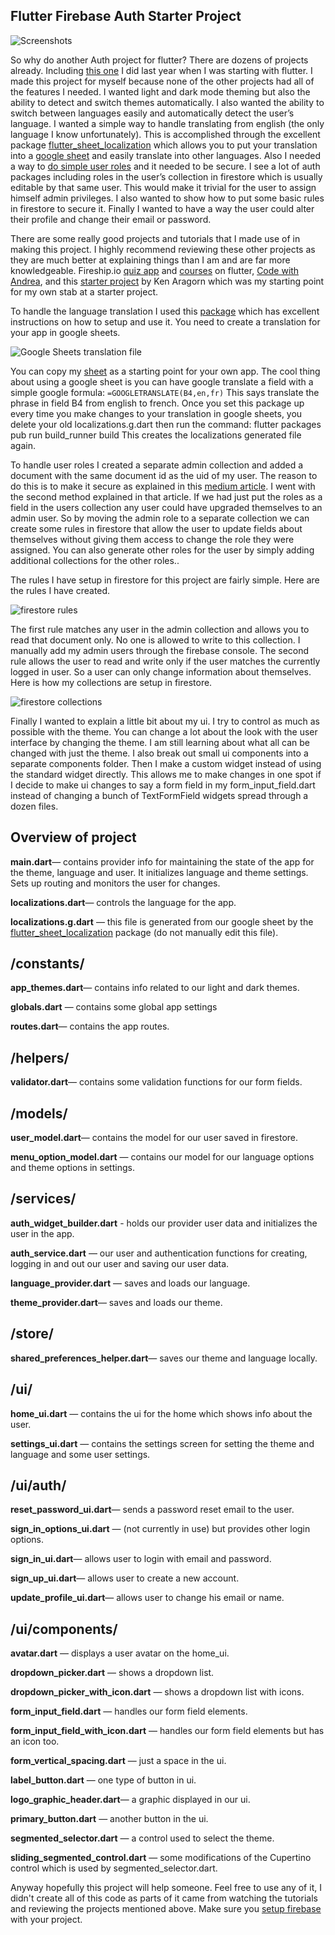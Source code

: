 ## Flutter Firebase Auth Starter Project

![Screenshots](https://cdn-images-1.medium.com/max/4776/1*wOmpyN5Poy2Y7u4NMmpj9g.png)

So why do another Auth project for flutter? There are dozens of projects already. Including [this one](https://medium.com/@jeffmcmorris/flutter-auth-with-firebase-example-96b64375fff3) I did last year when I was starting with flutter. I made this project for myself because none of the other projects had all of the features I needed. I wanted light and dark mode theming but also the ability to detect and switch themes automatically. I also wanted the ability to switch between languages easily and automatically detect the user’s language. I wanted a simple way to handle translating from english (the only language I know unfortunately). This is accomplished through the excellent package [flutter_sheet_localization](https://github.com/aloisdeniel/flutter_sheet_localization) which allows you to put your translation into a [google sheet](https://docs.google.com/spreadsheets/d/1oS7iJ6ocrZBA53SxRfKF0CG9HAaXeKtzvsTBhgG4Zzk/edit#gid=0) and easily translate into other languages. Also I needed a way to [do simple user roles](https://medium.com/firebase-developers/patterns-for-security-with-firebase-group-based-permissions-for-cloud-firestore-72859cdec8f6) and it needed to be secure. I see a lot of auth packages including roles in the user’s collection in firestore which is usually editable by that same user. This would make it trivial for the user to assign himself admin privileges. I also wanted to show how to put some basic rules in firestore to secure it. Finally I wanted to have a way the user could alter their profile and change their email or password.

There are some really good projects and tutorials that I made use of in making this project. I highly recommend reviewing these other projects as they are much better at explaining things than I am and are far more knowledgeable. Fireship.io [quiz app](https://github.com/fireship-io/flutter-firebase-quizapp-course) and [courses](http://fireship.io) on flutter, [Code with Andrea](https://codewithandrea.com/), and this [starter project](https://github.com/KenAragorn/create_flutter_provider_app) by Ken Aragorn which was my starting point for my own stab at a starter project.

To handle the language translation I used this [package](https://github.com/aloisdeniel/flutter_sheet_localization) which has excellent instructions on how to setup and use it. You need to create a translation for your app in google sheets.

![Google Sheets translation file](https://cdn-images-1.medium.com/max/2000/1*7ltKsU-Tmn418km0gGDftA.png)

You can copy my [sheet](https://docs.google.com/spreadsheets/d/1oS7iJ6ocrZBA53SxRfKF0CG9HAaXeKtzvsTBhgG4Zzk/edit#gid=0) as a starting point for your own app. The cool thing about using a google sheet is you can have google translate a field with a simple google formula: `=GOOGLETRANSLATE(B4,en,fr)` This says translate the phrase in field B4 from english to french. Once you set this package up every time you make changes to your translation in google sheets, you delete your old localizations.g.dart then run the command: flutter packages pub run build_runner build This creates the localizations generated file again.

To handle user roles I created a separate admin collection and added a document with the same document id as the uid of my user. The reason to do this is to make it secure as explained in this [medium article](https://medium.com/firebase-developers/patterns-for-security-with-firebase-group-based-permissions-for-cloud-firestore-72859cdec8f6). I went with the second method explained in that article. If we had just put the roles as a field in the users collection any user could have upgraded themselves to an admin user. So by moving the admin role to a separate collection we can create some rules in firestore that allow the user to update fields about themselves without giving them access to change the role they were assigned. You can also generate other roles for the user by simply adding additional collections for the other roles..

The rules I have setup in firestore for this project are fairly simple. Here are the rules I have created.

![firestore rules](https://cdn-images-1.medium.com/max/2000/1*fug6buAigKDnzzXXxvAgMg.png)

The first rule matches any user in the admin collection and allows you to read that document only. No one is allowed to write to this collection. I manually add my admin users through the firebase console. The second rule allows the user to read and write only if the user matches the currently logged in user. So a user can only change information about themselves. Here is how my collections are setup in firestore.

![firestore collections](https://cdn-images-1.medium.com/max/2060/1*7xKVCWZggfwr7Y8KLs6z6g.png)

Finally I wanted to explain a little bit about my ui. I try to control as much as possible with the theme. You can change a lot about the look with the user interface by changing the theme. I am still learning about what all can be changed with just the theme. I also break out small ui components into a separate components folder. Then I make a custom widget instead of using the standard widget directly. This allows me to make changes in one spot if I decide to make ui changes to say a form field in my form_input_field.dart instead of changing a bunch of TextFormField widgets spread through a dozen files.

## **Overview of project**

**main.dart**— contains provider info for maintaining the state of the app for the theme, language and user. It initializes language and theme settings. Sets up routing and monitors the user for changes.

**localizations.dart**— controls the language for the app.

**localizations.g.dart** — this file is generated from our google sheet by the [flutter_sheet_localization](https://github.com/aloisdeniel/flutter_sheet_localization) package (do not manually edit this file).

## **/constants/**

**app_themes.dart**— contains info related to our light and dark themes.

**globals.dart** — contains some global app settings

**routes.dart**— contains the app routes.

## /helpers/

**validator.dart**— contains some validation functions for our form fields.

## /models/

**user_model.dart**— contains the model for our user saved in firestore.

**menu_option_model.dart** — contains our model for our language options and theme options in settings.

## /services/

**auth_widget_builder.dart** - holds our provider user data and initializes the user in the app.

**auth_service.dart** — our user and authentication functions for creating, logging in and out our user and saving our user data.

**language_provider.dart** — saves and loads our language.

**theme_provider.dart**— saves and loads our theme.

## /store/

**shared_preferences_helper.dart**— saves our theme and language locally.

## /ui/

**home_ui.dart** — contains the ui for the home which shows info about the user.

**settings_ui.dart** — contains the settings screen for setting the theme and language and some user settings.

## /ui/auth/

**reset_password_ui.dart**— sends a password reset email to the user.

**sign_in_options_ui.dart** — (not currently in use) but provides other login options.

**sign_in_ui.dart**— allows user to login with email and password.

**sign_up_ui.dart**— allows user to create a new account.

**update_profile_ui.dart**— allows user to change his email or name.

## /ui/components/

**avatar.dart** — displays a user avatar on the home_ui.

**dropdown_picker.dart** — shows a dropdown list.

**dropdown_picker_with_icon.dart** — shows a dropdown list with icons.

**form_input_field.dart** — handles our form field elements.

**form_input_field_with_icon.dart** — handles our form field elements but has an icon too.

**form_vertical_spacing.dart** — just a space in the ui.

**label_button.dart** — one type of button in ui.

**logo_graphic_header.dart**— a graphic displayed in our ui.

**primary_button.dart** — another button in the ui.

**segmented_selector.dart** — a control used to select the theme.

**sliding_segmented_control.dart** — some modifications of the Cupertino control which is used by segmented_selector.dart.

Anyway hopefully this project will help someone. Feel free to use any of it, I didn't create all of this code as parts of it came from watching the tutorials and reviewing the projects mentioned above. Make sure you [setup firebase](https://firebase.google.com/docs/flutter/setup?platform=android) with your project.
